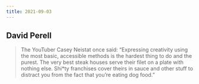 ```yaml
---
title: 2021-09-03
---
```

## David Perell
> The YouTuber Casey Neistat once said: “Expressing creativity using the most basic, accessible methods is the hardest thing to do and the purest. The very best steak houses serve their filet on a plate with nothing else. Shi*ty franchises cover theirs in sauce and other stuff to distract you from the fact that you’re eating dog food.”

